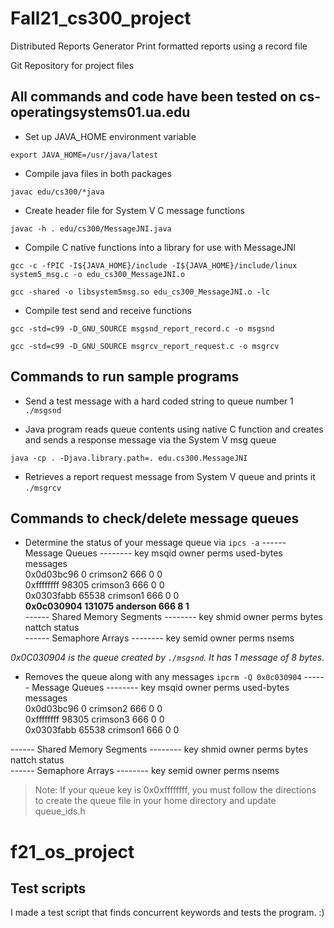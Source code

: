 # Fall21_cs300_project

Distributed Reports Generator
Print formatted reports using a record file


Git Repository for project files

## All commands and code have been tested on cs-operatingsystems01.ua.edu

- Set up JAVA_HOME environment variable

`export JAVA_HOME=/usr/java/latest`

- Compile java files in both packages

`javac edu/cs300/*java`


- Create header file for System V C message functions

`javac -h . edu/cs300/MessageJNI.java`

- Compile C native functions into a library for use with MessageJNI

`gcc -c -fPIC -I${JAVA_HOME}/include -I${JAVA_HOME}/include/linux system5_msg.c -o edu_cs300_MessageJNI.o`

`gcc -shared -o libsystem5msg.so edu_cs300_MessageJNI.o -lc`

- Compile test send and receive functions

`gcc -std=c99 -D_GNU_SOURCE msgsnd_report_record.c -o msgsnd`

`gcc -std=c99 -D_GNU_SOURCE msgrcv_report_request.c -o msgrcv`


## Commands to run sample programs

- Send a test message with a hard coded string to queue number 1
`./msgsnd`

- Java program reads queue contents using native C function and creates and sends a response message via the System V msg queue

`java -cp . -Djava.library.path=. edu.cs300.MessageJNI`

- Retrieves a report request message from System V queue and prints it
`./msgrcv`


## Commands to check/delete message queues

- Determine the status of your message queue via `ipcs -a`
------ Message Queues --------
key        msqid      owner      perms      used-bytes   messages    
0x0d03bc96 0          crimson2    666        0            0           
0xffffffff 98305      crimson3 666        0            0           
0x0303fabb 65538      crimson1   666        0            0           
**0x0c030904 131075     anderson   666        8            1**           
------ Shared Memory Segments --------
key        shmid      owner      perms      bytes      nattch     status      
------ Semaphore Arrays --------
key        semid      owner      perms      nsems     

*0x0C030904 is the queue created by `./msgsnd`.  It has 1 message of 8 bytes.*


- Removes the queue along with any messages `ipcrm -Q 0x0c030904`
------ Message Queues --------
key        msqid      owner      perms      used-bytes   messages    
0x0d03bc96 0          crimson2    666        0            0           
0xffffffff 98305      crimson3 666        0            0           
0x0303fabb 65538      crimson1   666        0            0           

------ Shared Memory Segments --------
key        shmid      owner      perms      bytes      nattch     status      
------ Semaphore Arrays --------
key        semid      owner      perms      nsems


>Note:  If your queue key is 0x0xffffffff, you must follow the directions to create the queue file in your home directory and update queue_ids.h
# f21_os_project

## Test scripts
I made a test script that finds concurrent keywords and tests the program. :)
